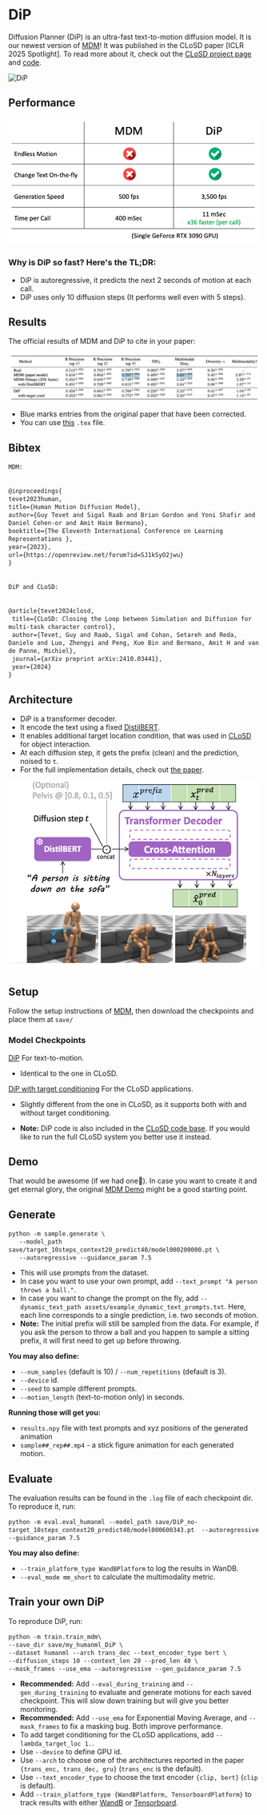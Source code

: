 # DiP


Diffusion Planner (DiP) is an ultra-fast text-to-motion diffusion model. It is our newest version of [MDM](README.md)! It was published in the CLoSD paper [ICLR 2025 Spotlight]. To read more about it, check out the [CLoSD project page](https://guytevet.github.io/CLoSD-page/) and [code](https://github.com/GuyTevet/CLoSD).


![DiP](https://github.com/GuyTevet/mdm-page/raw/main/static/figures/dip_vis_caption_small.gif)




## Performance


![dip_spec](assets/dip_spec.png)


### Why is DiP so fast? Here's the TL;DR:


- DiP is autoregressive, it predicts the next 2 seconds of motion at each call.
- DiP uses only 10 diffusion steps (It performs well even with 5 steps).


## Results


The official results of MDM and DiP to cite in your paper:


![fixed_results](assets/fixed_results.png)


- Blue marks entries from the original paper that have been corrected.
- You can use [this](assets/fixed_results.tex) `.tex` file.




## Bibtex




```
MDM:


@inproceedings{
tevet2023human,
title={Human Motion Diffusion Model},
author={Guy Tevet and Sigal Raab and Brian Gordon and Yoni Shafir and Daniel Cohen-or and Amit Haim Bermano},
booktitle={The Eleventh International Conference on Learning Representations },
year={2023},
url={https://openreview.net/forum?id=SJ1kSyO2jwu}
}


DiP and CLoSD:


@article{tevet2024closd,
 title={CLoSD: Closing the Loop between Simulation and Diffusion for multi-task character control},
 author={Tevet, Guy and Raab, Sigal and Cohan, Setareh and Reda, Daniele and Luo, Zhengyi and Peng, Xue Bin and Bermano, Amit H and van de Panne, Michiel},
 journal={arXiv preprint arXiv:2410.03441},
 year={2024}
}
```






## Architecture


- DiP is a transformer decoder.
- It encode the text using a fixed [DistilBERT](https://huggingface.co/docs/transformers/en/model_doc/distilbert).
- It enables additional target location condition, that was used in [CLoSD](https://guytevet.github.io/CLoSD-page/) for object interaction.
- At each diffusion step, it gets the prefix (clean) and the prediction, noised to `t`.
- For the full implementation details, check out [the paper](https://arxiv.org/abs/2410.03441).


![dip_spec](assets/dip_arch_small.png)






## Setup


Follow the setup instructions of [MDM](README.md), then download the checkpoints and place them at `save/`


### Model Checkpoints


[DiP](https://huggingface.co/guytevet/CLoSD/tree/main/checkpoints/dip/DiP_no-target_10steps_context20_predict40) For text-to-motion. 
- Identical to the one in CLoSD.


[DiP with target conditioning](https://drive.google.com/file/d/1PsilP2xhcOHHXkmtxtOwNbWeI0njU2ic/view?usp=sharing) For the CLoSD applications. 
- Slightly different from the one in CLoSD, as it supports both with and without target conditioning.


- **Note:** DiP code is also included in the [CLoSD code base](https://github.com/GuyTevet/CLoSD). If you would like to run the full CLoSD system you better use it instead.




## Demo


That would be awesome (if we had one😬). In case you want to create it and get eternal glory, the original [MDM Demo](https://replicate.com/daanelson/motion_diffusion_model) might be a good starting point.


## Generate


```shell
python -m sample.generate \
   --model_path save/target_10steps_context20_predict40/model000200000.pt \
   --autoregressive --guidance_param 7.5
```


- This will use prompts from the dataset.
- In case you want to use your own prompt, add `--text_prompt "A person throws a ball."`.
- In case you want to change the prompt on the fly, add `--dynamic_text_path assets/example_dynamic_text_prompts.txt`. Here, each line corresponds to a single prediction, i.e. two seconds of motion.
- **Note:** The initial prefix will still be sampled from the data. For example, if you ask the person to throw a ball and you happen to sample a sitting prefix, it will first need to get up before throwing.


**You may also define:**


* `--num_samples` (default is 10) / `--num_repetitions` (default is 3).
* `--device` id.
* `--seed` to sample different prompts.
* `--motion_length` (text-to-motion only) in seconds.


**Running those will get you:**


* `results.npy` file with text prompts and xyz positions of the generated animation
* `sample##_rep##.mp4` - a stick figure animation for each generated motion.


## Evaluate


The evaluation results can be found in the `.log` file of each checkpoint dir.
To reproduce it, run:


```shell
python -m eval.eval_humanml --model_path save/DiP_no-target_10steps_context20_predict40/model000600343.pt  --autoregressive --guidance_param 7.5
```


**You may also define:**
* `--train_platform_type WandBPlatform` to log the results in WanDB.
* `--eval_mode mm_short` to calculate the multimodality metric.




## Train your own DiP


To reproduce DiP, run:


```shell
python -m train.train_mdm\
--save_dir save/my_humanml_DiP \
--dataset humanml --arch trans_dec --text_encoder_type bert \
--diffusion_steps 10 --context_len 20 --pred_len 40 \
--mask_frames --use_ema --autoregressive --gen_guidance_param 7.5
```


* **Recommended:** Add `--eval_during_training` and `--gen_during_training` to evaluate and generate motions for each saved checkpoint.
 This will slow down training but will give you better monitoring.
* **Recommended:** Add `--use_ema` for Exponential Moving Average, and `--mask_frames` to fix a masking bug. Both improve performance.
* To add target conditioning for the CLoSD applications, add `--lambda_target_loc 1.`.
* Use `--device` to define GPU id.
* Use `--arch` to choose one of the architectures reported in the paper `{trans_enc, trans_dec, gru}` (`trans_enc` is the default).
* Use `--text_encoder_type` to choose the text encoder `{clip, bert}` (`clip` is default).
* Add `--train_platform_type {WandBPlatform, TensorboardPlatform}` to track results with either [WandB](https://wandb.ai/site/) or [Tensorboard](https://www.tensorflow.org/tensorboard).
